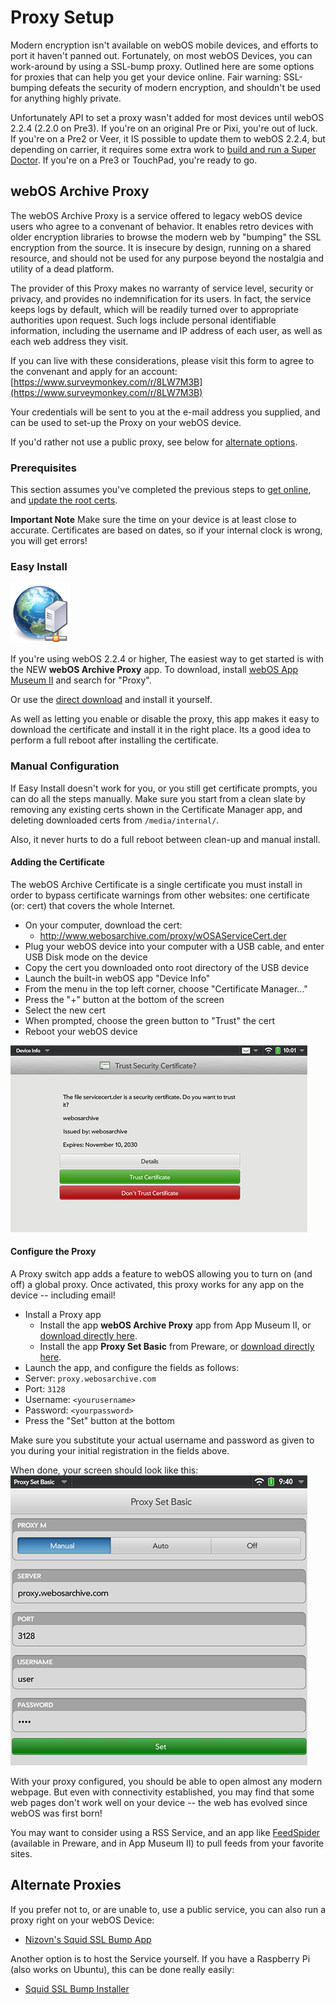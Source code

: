 # Proxy Setup

Modern encryption isn't available on webOS mobile devices, and efforts to port it haven't panned out. Fortunately, on most webOS Devices, you can work-around by using a SSL-bump proxy. Outlined here are some options for proxies that can help you get your device online. Fair warning: SSL-bumping defeats the security of modern encryption, and shouldn't be used for anything highly private.

Unfortunately API to set a proxy wasn't added for most devices until webOS 2.2.4 (2.2.0 on Pre3). If you're on an original Pre or Pixi, you're out of luck. If you're on a Pre2 or Veer, it IS possible to update them to webOS 2.2.4, but depending on carrier, it requires some extra work to <a href="https://github.com/webos-internals/meta-doctor/" target="_blank">build and run a Super Doctor</a>. If you're on a Pre3 or TouchPad, you're ready to go.

## webOS Archive Proxy

The webOS Archive Proxy is a service offered to legacy webOS device users who agree to a convenant of behavior. It enables retro devices with older encryption libraries to browse the modern web by "bumping" the SSL encryption from the source. It is insecure by design, running on a shared resource, and should not be used for any purpose beyond the nostalgia and utility of a dead platform.

The provider of this Proxy makes no warranty of service level, security or privacy, and provides no indemnification for its users. In fact, the service keeps logs by default, which will be readily turned over to appropriate authorities upon request. Such logs include personal identifiable information, including the username and IP address of each user, as well as each web address they visit.

If you can live with these considerations, please visit this form to agree to the convenant and apply for an account:
[https://www.surveymonkey.com/r/8LW7M3B](https://www.surveymonkey.com/r/8LW7M3B)

Your credentials will be sent to you at the e-mail address you supplied, and can be used to set-up the Proxy on your webOS device.

If you'd rather not use a public proxy, see below for [alternate options](proxysetup.md#alternate-proxies).

### Prerequisites

This section assumes you've completed the previous steps to [get online](online.md), and [update the root certs](online.md#updating-certificates).

**Important Note** Make sure the time on your device is at least close to accurate. Certificates are based on dates, so if your internal clock is wrong, you will get errors!

### Easy Install

![webOS Archive Proxy](images/proxyicon.png)

If you're using webOS 2.2.4 or higher, The easiest way to get started is with the NEW **webOS Archive Proxy** app.
To download, install [webOS App Museum II](appstores.md#install-webos-app-museum-ii) and search for "Proxy".

Or use the <a href="http://appcatalog.webosarchive.com/showMuseumDetails.php?app=1005768" target="_top">direct download</a> and install it yourself.

As well as letting you enable or disable the proxy, this app makes it easy to download the certificate and install it in the right place. Its a good idea to perform a full reboot after installing the certificate.

### Manual Configuration

If Easy Install doesn't work for you, or you still get certificate prompts, you can do all the steps manually. Make sure you start from a clean slate by removing any existing certs shown in the Certificate Manager app, and deleting downloaded certs from `/media/internal/`.

Also, it never hurts to do a full reboot between clean-up and manual install.

#### Adding the Certificate

The webOS Archive Certificate is a single certificate you must install in order to bypass certificate warnings from other websites: one certificate (or: cert) that covers the whole Internet.

* On your computer, download the cert:
    + <a href="http://www.webosarchive.com/proxy/wOSAServiceCert.der">http://www.webosarchive.com/proxy/wOSAServiceCert.der</a>
* Plug your webOS device into your computer with a USB cable, and enter USB Disk mode on the device
* Copy the cert you downloaded onto root directory of the USB device
* Launch the built-in webOS app "Device Info"
* From the menu in the top left corner, choose "Certificate Manager..."
* Press the "+" button at the bottom of the screen
* Select the new cert
* When prompted, choose the green button to "Trust" the cert
* Reboot your webOS device

![Certificate Manager](images/certmanager.png)

#### Configure the Proxy

A Proxy switch app adds a feature to webOS allowing you to turn on (and off) a global proxy. Once activated, this proxy works for any app on the device -- including email!

* Install a Proxy app
    + Install the app **webOS Archive Proxy** app from App Museum II, or <a href="http://appcatalog.webosarchive.com/showMuseumDetails.php?app=1005768" target="_top">download directly here</a>.
    + Install the app **Proxy Set Basic** from Preware, or <a href="http://www.webosarchive.com/proxy/com.palm.com.verusora.touchpad.proxysetbasic_1.1.1_all.ipk" target="_top">download directly here</a>.
* Launch the app, and configure the fields as follows:
* Server: `proxy.webosarchive.com`
* Port: `3128`
* Username: `<yourusername>`
* Password: `<yourpassword>`
* Press the "Set" button at the bottom

Make sure you substitute your actual username and password as given to you during your initial registration in the fields above.

When done, your screen should look like this:
![ProxySet](images/proxysetbasic.png)

With your proxy configured, you should be able to open almost any modern webpage. But even with connectivity established, you may find that some web pages don't work well on your device -- the web has evolved since webOS was first born! 

You may want to consider using a RSS Service, and an app like <a href="http://www.feedspider.net/" target="_blank">FeedSpider</a> (available in Preware, and in App Museum II) to pull feeds from your favorite sites.

## Alternate Proxies

If you prefer not to, or are unable to, use a public service, you can also run a proxy right on your webOS Device:

* <a href="https://forums.webosnation.com/webos-apps-games/332506-squid-ssl-bump.html" target="_blank">Nizovn's Squid SSL Bump App</a>

Another option is to host the Service yourself. If you have a Raspberry Pi (also works on Ubuntu), this can be done really easily:

* <a href="https://github.com/codepoet80/squid-sslbump-rpi" target="_blank">Squid SSL Bump Installer</a>